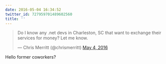 ```yaml
---
date: 2016-05-04 16:34:52
twitter_id: 727959701489602560
title: ''
---
```


<blockquote class="twitter-tweet"><p lang="en" dir="ltr">Do I know any .net devs in Charleston, SC that want to exchange their services for money? Let me know.</p>&mdash; Chris Merritt (@chrismerritt) <a href="https://twitter.com/chrismerritt/status/727949094451351552?ref_src=twsrc%5Etfw">May 4, 2016</a></blockquote>
<script async src="https://platform.twitter.com/widgets.js" charset="utf-8"></script>

Hello former coworkers? 
